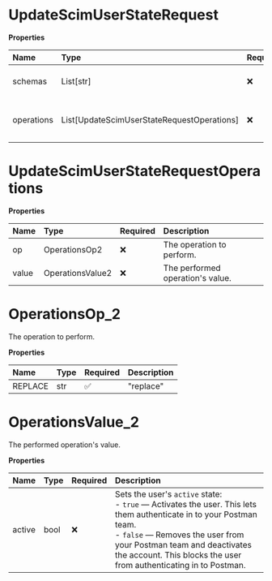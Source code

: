 # UpdateScimUserStateRequest

**Properties**

| Name       | Type                                       | Required | Description                                                              |
| :--------- | :----------------------------------------- | :------- | :----------------------------------------------------------------------- |
| schemas    | List[str]                                  | ❌       | The [SCIM schema URI](https://www.iana.org/assignments/scim/scim.xhtml). |
| operations | List[UpdateScimUserStateRequestOperations] | ❌       | Information about the user update operation.                             |

# UpdateScimUserStateRequestOperations

**Properties**

| Name  | Type             | Required | Description                      |
| :---- | :--------------- | :------- | :------------------------------- |
| op    | OperationsOp2    | ❌       | The operation to perform.        |
| value | OperationsValue2 | ❌       | The performed operation's value. |

# OperationsOp_2

The operation to perform.

**Properties**

| Name    | Type | Required | Description |
| :------ | :--- | :------- | :---------- |
| REPLACE | str  | ✅       | "replace"   |

# OperationsValue_2

The performed operation's value.

**Properties**

| Name   | Type | Required | Description                                                                                                                                                                                                                                                               |
| :----- | :--- | :------- | :------------------------------------------------------------------------------------------------------------------------------------------------------------------------------------------------------------------------------------------------------------------------ |
| active | bool | ❌       | Sets the user's `active` state:<br/>- `true` — Activates the user. This lets them authenticate in to your Postman team.<br/>- `false` — Removes the user from your Postman team and deactivates the account. This blocks the user from authenticating in to Postman.<br/> |
